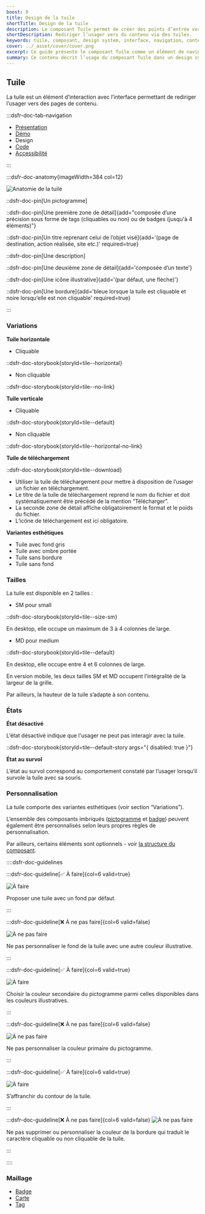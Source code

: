 ```yaml
---
boost: 0
title: Design de la tuile
shortTitle: Design de la tuile
description: Le composant Tuile permet de créer des points d’entrée vers des pages de contenu au sein d’interfaces organisées.
shortDescription: Rediriger l’usager vers du contenu via des tuiles.
keywords: tuile, composant, design system, interface, navigation, contenu, accessibilité, UX, UI, carte
cover: ../_asset/cover/cover.png
excerpt: Ce guide présente le composant Tuile comme un élément de navigation vers des contenus, avec des recommandations d’usage et des règles éditoriales pour assurer cohérence et clarté.
summary: Ce contenu décrit l’usage du composant Tuile dans un design system. Il précise son rôle dans la navigation vers des pages de contenu, ses différences avec le composant Carte, et les bonnes pratiques à adopter pour garantir une présentation cohérente dans les listes ou collections. Ce guide s’adresse aux concepteurs et développeurs souhaitant structurer visuellement des ensembles de liens tout en assurant une expérience utilisateur fluide et accessible.
---
```


## Tuile

La tuile est un élément d’interaction avec l’interface permettant de rediriger l’usager vers des pages de contenu.

:::dsfr-doc-tab-navigation

- [Présentation](../index.md)
- [Démo](../demo/index.md)
- Design
- [Code](../code/index.md)
- [Accessibilité](../accessibility/index.md)

:::

:::dsfr-doc-anatomy{imageWidth=384 col=12}

![Anatomie de la tuile](../_asset/anatomy/anatomy-1.png)

::dsfr-doc-pin[Un pictogramme]

::dsfr-doc-pin[Une première zone de détail]{add="composée d’une précision sous forme de tags (cliquables ou non) ou de badges (jusqu'à 4 éléments)"}

::dsfr-doc-pin[Un titre reprenant celui de l’objet visé]{add='(page de destination, action réalisée, site etc.)' required=true}

::dsfr-doc-pin[Une description]

::dsfr-doc-pin[Une deuxième zone de détail]{add='composée d’un texte'}

::dsfr-doc-pin[Une icône illustrative]{add='(par défaut, une flèche)'}

::dsfr-doc-pin[Une bordure]{add='bleue lorsque la tuile est cliquable et noire lorsqu’elle est non cliquable' required=true}

:::

### Variations

**Tuile horizontale**

- Cliquable

::dsfr-doc-storybook{storyId=tile--horizontal}

- Non cliquable

::dsfr-doc-storybook{storyId=tile--no-link}

**Tuile verticale**

- Cliquable

::dsfr-doc-storybook{storyId=tile--default}

- Non cliquable

::dsfr-doc-storybook{storyId=tile--horizontal-no-link}

**Tuile de téléchargement**

::dsfr-doc-storybook{storyId=tile--download}

- Utiliser la tuile de téléchargement pour mettre à disposition de l’usager un fichier en téléchargement.
- Le titre de la tuile de téléchargement reprend le nom du fichier et doit systématiquement être précédé de la mention “Télécharger”.
- La seconde zone de détail affiche obligatoirement le format et le poids du fichier.
- L’icône de téléchargement est ici obligatoire.

**Variantes esthétiques**

- Tuile avec fond gris
- Tuile avec ombre portée
- Tuile sans bordure
- Tuile sans fond

### Tailles

La tuile est disponible en 2 tailles :

- SM pour small

::dsfr-doc-storybook{storyId=tile--size-sm}

En desktop, elle occupe un maximum de 3 à 4 colonnes de large.

- MD pour medium

::dsfr-doc-storybook{storyId=tile--default}

En desktop, elle occupe entre 4 et 6 colonnes de large.

En version mobile, les deux tailles SM et MD occupent l’intégralité de la largeur de la grille.

Par ailleurs, la hauteur de la tuile s’adapte à son contenu.

### États

**État désactivé**

L’état désactivé indique que l'usager ne peut pas interagir avec la tuile.

::dsfr-doc-storybook{storyId=tile--default-story args="{ disabled: true }"}

**État au survol**

L’état au survol correspond au comportement constaté par l’usager lorsqu’il survole la tuile avec sa souris.

### Personnalisation

La tuile comporte des variantes esthétiques (voir section “Variations”).

L’ensemble des composants imbriqués ([pictogramme](../../../../../core/_part/doc/pictogram/index.md) et [badge](../../../../badge/_part/doc/index.md)) peuvent également être personnalisés selon leurs propres règles de personnalisation.

Par ailleurs, certains éléments sont optionnels - voir [la structure du composant](#tuile).

::::dsfr-doc-guidelines

:::dsfr-doc-guideline[✅ À faire]{col=6 valid=true}

![À faire](../_asset/custom/do-1.png)

Proposer une tuile avec un fond par défaut.

:::

:::dsfr-doc-guideline[❌ À ne pas faire]{col=6 valid=false}

![À ne pas faire](../_asset/custom/dont-1.png)

Ne pas personnaliser le fond de la tuile avec une autre couleur illustrative.

:::

:::dsfr-doc-guideline[✅ À faire]{col=6 valid=true}

![À faire](../_asset/custom/do-2.png)

Choisir la couleur secondaire du pictogramme parmi celles disponibles dans les couleurs illustratives.

:::

:::dsfr-doc-guideline[❌ À ne pas faire]{col=6 valid=false}

![À ne pas faire](../_asset/custom/dont-2.png)

Ne pas personnaliser la couleur primaire du pictogramme.

:::

:::dsfr-doc-guideline[✅ À faire]{col=6 valid=true}

![À faire](../_asset/custom/do-3.png)

S’affranchir du contour de la tuile.

:::

:::dsfr-doc-guideline[❌ À ne pas faire]{col=6 valid=false}
![À ne pas faire](../_asset/custom/dont-3.png)

Ne pas supprimer ou personnaliser la couleur de la bordure qui traduit le caractère cliquable ou non cliquable de la tuile.

:::

::::

### Maillage

- [Badge](../../../../badge/_part/doc/index.md)
- [Carte](../../../../card/_part/doc/index.md)
- [Tag](../../../../tag/_part/doc/index.md)
